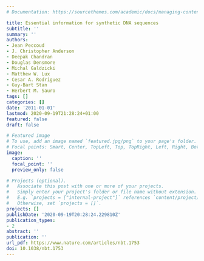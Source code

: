 ```yaml
---
# Documentation: https://sourcethemes.com/academic/docs/managing-content/

title: Essential information for synthetic DNA sequences
subtitle: ''
summary: ''
authors:
- Jean Peccoud
- J. Christopher Anderson
- Deepak Chandran
- Douglas Densmore
- Michal Galdzicki
- Matthew W. Lux
- Cesar A. Rodriguez
- Guy-Bart Stan
- Herbert M. Sauro
tags: []
categories: []
date: '2011-01-01'
lastmod: 2020-09-19T21:28:24+01:00
featured: false
draft: false

# Featured image
# To use, add an image named `featured.jpg/png` to your page's folder.
# Focal points: Smart, Center, TopLeft, Top, TopRight, Left, Right, BottomLeft, Bottom, BottomRight.
image:
  caption: ''
  focal_point: ''
  preview_only: false

# Projects (optional).
#   Associate this post with one or more of your projects.
#   Simply enter your project's folder or file name without extension.
#   E.g. `projects = ["internal-project"]` references `content/project/deep-learning/index.md`.
#   Otherwise, set `projects = []`.
projects: []
publishDate: '2020-09-19T20:28:24.229810Z'
publication_types:
- 2
abstract: ''
publication: ''
url_pdf: https://www.nature.com/articles/nbt.1753
doi: 10.1038/nbt.1753
---
```

